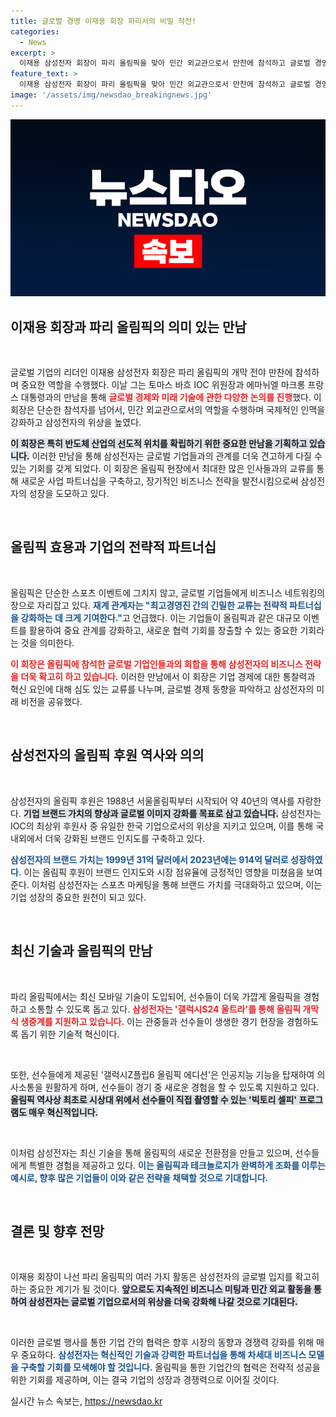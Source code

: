 ```yaml
---
title: 글로벌 경영 이재용 회장 파리서의 비밀 작전!
categories:
  - News
excerpt: >
  이재용 삼성전자 회장이 파리 올림픽을 맞아 민간 외교관으로서 만찬에 참석하고 글로벌 경영 파트너들과의 협력을 강화하며, 삼성의 기술로 올림픽 현장이 새롭게 변모하고 있다. 이 회장이 만들어가는 새로운 올림픽의 서사는 어떤 미래를 그릴까?
feature_text: >
  이재용 삼성전자 회장이 파리 올림픽을 맞아 민간 외교관으로서 만찬에 참석하고 글로벌 경영 파트너들과의 협력을 강화하며, 삼성의 기술로 올림픽 현장이 새롭게 변모하고 있다. 이 회장이 만들어가는 새로운 올림픽의 서사는 어떤 미래를 그릴까?
image: '/assets/img/newsdao_breakingnews.jpg'
---
```


<p><img src="/assets/img/newsdao_breakingnews.jpg" alt="cryptoinkorea 속보" /></p>

<h2 data-ke-size="size26">이재용 회장과 파리 올림픽의 의미 있는 만남</h2>

<p data-ke-size="size16">&nbsp;</p>

<p>글로벌 기업의 리더인 이재용 삼성전자 회장은 파리 올림픽의 개막 전야 만찬에 참석하며 중요한 역할을 수행했다. 이날 그는 토마스 바흐 IOC 위원장과 에마뉘엘 마크롱 프랑스 대통령과의 만남을 통해 <b><span style="color: #ee2323;">글로벌 경제와 미래 기술에 관한 다양한 논의를 진행</span></b>했다. 이 회장은 단순한 참석자를 넘어서, 민간 외교관으로서의 역할을 수행하며 국제적인 인맥을 강화하고 삼성전자의 위상을 높였다. </p>

<p><b><span style="background-color: #21538527;">이 회장은 특히 반도체 산업의 선도적 위치를 확립하기 위한 중요한 만남을 기획하고 있습니다.</span></b> 이러한 만남을 통해 삼성전자는 글로벌 기업들과의 관계를 더욱 견고하게 다질 수 있는 기회를 갖게 되었다. 이 회장은 올림픽 현장에서 최대한 많은 인사들과의 교류를 통해 새로운 사업 파트너십을 구축하고, 장기적인 비즈니스 전략을 발전시킴으로써 삼성전자의 성장을 도모하고 있다.</p>

<p data-ke-size="size16">&nbsp;</p>

<h2 data-ke-size="size26">올림픽 효용과 기업의 전략적 파트너십</h2>

<p data-ke-size="size16">&nbsp;</p>

<p>올림픽은 단순한 스포츠 이벤트에 그치지 않고, 글로벌 기업들에게 비즈니스 네트워킹의 장으로 자리잡고 있다. <b><span style="color: #1a5490;">재계 관계자는 "최고경영진 간의 긴밀한 교류는 전략적 파트너십을 강화하는 데 크게 기여한다."</span></b>고 언급했다. 이는 기업들이 올림픽과 같은 대규모 이벤트를 활용하여 중요 관계를 강화하고, 새로운 협력 기회를 창출할 수 있는 중요한 기회라는 것을 의미한다.</p>

<p><b><span style="color: #ee2323;">이 회장은 올림픽에 참석한 글로벌 기업인들과의 회합을 통해 삼성전자의 비즈니스 전략을 더욱 확고히 하고 있습니다.</span></b> 이러한 만남에서 이 회장은 기업 경제에 대한 통찰력과 혁신 요인에 대해 심도 있는 교류를 나누며, 글로벌 경제 동향을 파악하고 삼성전자의 미래 비전을 공유했다.</p>

<p data-ke-size="size16">&nbsp;</p>

<h2 data-ke-size="size26">삼성전자의 올림픽 후원 역사와 의의</h2>

<p data-ke-size="size16">&nbsp;</p>

<p>삼성전자의 올림픽 후원은 1988년 서울올림픽부터 시작되어 약 40년의 역사를 자랑한다. <b><span style="background-color: #21538527;">기업 브랜드 가치의 향상과 글로벌 이미지 강화를 목표로 삼고 있습니다.</span></b> 삼성전자는 IOC의 최상위 후원사 중 유일한 한국 기업으로서의 위상을 지키고 있으며, 이를 통해 국내외에서 더욱 강화된 브랜드 인지도를 구축하고 있다.</p>

<p><b><span style="color: #1a5490;">삼성전자의 브랜드 가치는 1999년 31억 달러에서 2023년에는 914억 달러로 성장하였다.</span></b> 이는 올림픽 후원이 브랜드 인지도와 시장 점유율에 긍정적인 영향을 미쳤음을 보여준다. 이처럼 삼성전자는 스포츠 마케팅을 통해 브랜드 가치를 극대화하고 있으며, 이는 기업 성장의 중요한 원천이 되고 있다.</p>

<p data-ke-size="size16">&nbsp;</p>

<h2 data-ke-size="size26">최신 기술과 올림픽의 만남</h2>

<p data-ke-size="size16">&nbsp;</p>

<p>파리 올림픽에서는 최신 모바일 기술이 도입되어, 선수들이 더욱 가깝게 올림픽을 경험하고 소통할 수 있도록 돕고 있다. <b><span style="color: #ee2323;">삼성전자는 '갤럭시S24 울트라'를 통해 올림픽 개막식 생중계를 지원하고 있습니다.</span></b> 이는 관중들과 선수들이 생생한 경기 현장을 경험하도록 돕기 위한 기술적 혁신이다.</p>

<p data-ke-size="size16">&nbsp;</p>

<p>또한, 선수들에게 제공된 '갤럭시Z플립6 올림픽 에디션'은 인공지능 기능을 탑재하여 의사소통을 원활하게 하며, 선수들이 경기 중 새로운 경험을 할 수 있도록 지원하고 있다. <b><span style="background-color: #21538527;">올림픽 역사상 최초로 시상대 위에서 선수들이 직접 촬영할 수 있는 '빅토리 셀피' 프로그램도 매우 혁신적입니다.</span></b></p>

<p data-ke-size="size16">&nbsp;</p>

<p>이처럼 삼성전자는 최신 기술을 통해 올림픽의 새로운 전환점을 만들고 있으며, 선수들에게 특별한 경험을 제공하고 있다. <b><span style="color: #1a5490;">이는 올림픽과 테크놀로지가 완벽하게 조화를 이루는 예시로, 향후 많은 기업들이 이와 같은 전략을 채택할 것으로 기대합니다.</span></b></p>

<p data-ke-size="size16">&nbsp;</p>

<h2 data-ke-size="size26">결론 및 향후 전망</h2>

<p data-ke-size="size16">&nbsp;</p>

<p>이재용 회장이 나선 파리 올림픽의 여러 가지 활동은 삼성전자의 글로벌 입지를 확고히 하는 중요한 계기가 될 것이다. <b><span style="background-color: #21538527;">앞으로도 지속적인 비즈니스 미팅과 민간 외교 활동을 통하여 삼성전자는 글로벌 기업으로서의 위상을 더욱 강화해 나갈 것으로 기대된다.</span></b></p>

<p data-ke-size="size16">&nbsp;</p>

<p>이러한 글로벌 행사를 통한 기업 간의 협력은 향후 시장의 동향과 경쟁력 강화를 위해 매우 중요하다. <b><span style="color: #1a5490;">삼성전자는 혁신적인 기술과 강력한 파트너십을 통해 차세대 비즈니스 모델을 구축할 기회를 모색해야 할 것입니다.</span></b> 올림픽을 통한 기업간의 협력은 전략적 성공을 위한 기회를 제공하며, 이는 결국 기업의 성장과 경쟁력으로 이어질 것이다.</p>
실시간 뉴스 속보는, <a href="https://newsdao.kr" rel="dofollow">https://newsdao.kr</a>


